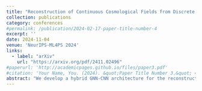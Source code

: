 ```yaml
---
title: "Reconstruction of Continuous Cosmological Fields from Discrete Tracers with Graph Neural Networks"
collection: publications
category: conferences
#permalink: /publication/2024-02-17-paper-title-number-4
excerpt: ''
date: 2024-11-04
venue: 'NeurIPS-ML4PS 2024'
links:
  - label: "arXiv"
    url: "https://arxiv.org/pdf/2411.02496"
#paperurl: 'http://academicpages.github.io/files/paper3.pdf'
#citation: 'Your Name, You. (2024). &quot;Paper Title Number 3.&quot; <i>GitHub Journal of Bugs</i>. 1(3).'
abstract: "We develop a hybrid GNN-CNN architecture for the reconstruction of 3-dimensional continuous cosmological matter fields from discrete point clouds, provided by observed galaxy catalogs. Using the CAMELS hydrodynamical cosmological simulations we demonstrate that the proposed architecture allows for an accurate reconstruction of both the dark matter and electron density given observed galaxies and their features. Our approach includes a learned grid assignment scheme that improves"
---
```



